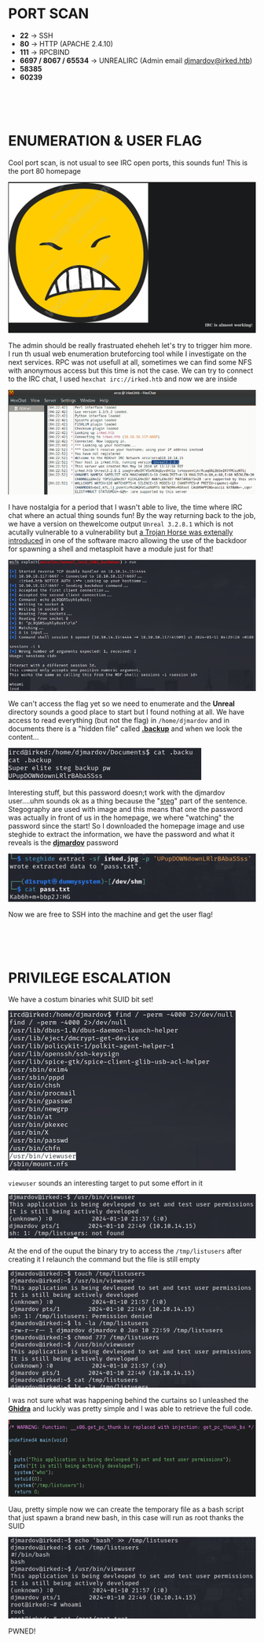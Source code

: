 # PORT SCAN
* **22** &#8594; SSH
* **80** &#8594; HTTP (APACHE 2.4.10)
* **111** &#8594; RPCBIND
* **6697 / 8067 / 65534** &#8594; UNREALIRC (Admin email djmardov@irked.htb)
* **58385**
* **60239**

<br><br><br>

# ENUMERATION & USER FLAG
Cool port scan, is not usual to see IRC open ports, this sounds fun! This is the port 80 homepage

![234fc5009c01452df342ac6f6a176b9e.png](img/234fc5009c01452df342ac6f6a176b9e.png)

The admin should be really frastruated eheheh let's try to trigger him more. I run th usual web enumeration bruteforcing tool while I investigate on the next services. RPC was not usefull at all, sometimes we can find some NFS with anonymous access but this time is not the case. We can try to connect to the IRC chat, I used `hexchat irc://irked.htb` and now we are inside 

![8b522d2a912c06c97d821b8dc1e50443.png](img/8b522d2a912c06c97d821b8dc1e50443.png)

I have nostalgia for a period that I wasn't able to live, the time where IRC chat where an actual thing sounds fun! By the way returning back to the job, we have a version on thewelcome output `Unreal 3.2.8.1` which is not acutally vulnerable to a vulnerability but [a Trojan Horse was extenally introduced](https://lwn.net/Articles/392201/) in one of the software macro allowing the use of the backdoor for spawning a shell and metasploit have a module just for that!

![aba77823828e15422eb752be1f3513d6.png](img/aba77823828e15422eb752be1f3513d6.png)

We can't access the flag yet so we need to enumerate and the **Unreal** directory sounds a good place to start but I found nothing at all. We have access to read everything (but not the flag) in `/home/djmardov` and in documents there is a "hidden file" called **<u>.backup</u>** and when we look the content...

![9ae786a81a286f7b43c814308af3b2b8.png](img/9ae786a81a286f7b43c814308af3b2b8.png)

Interesting stuff, but this password doesn;t work with the djmardov user....uhm sounds ok as a thing because the "<u>steg</u>" part of the sentence. Stegography are used with image and this means that one the password was actually in front of us in the homepage, we where "watching" the password since the start!
So I downloaded the homepage image and use steghide to extract the information, we have the password and what it reveals is the **<u>djmardov</u>** password

![5b2bf70c1e3f50531c2792a0685ccb0b.png](img/5b2bf70c1e3f50531c2792a0685ccb0b.png)

Now we are free to SSH into the machine and get the user flag!

<br><br><br>

# PRIVILEGE ESCALATION

We have a costum binaries whit SUID bit set!

![b15e71471451196c2f6b85644c304a17.png](img/b15e71471451196c2f6b85644c304a17.png)

`viewuser` sounds an interesting target to put some effort in it

![a6e45e6d149b0cd355069051f46937e8.png](img/a6e45e6d149b0cd355069051f46937e8.png)

At the end of the ouput the binary try to access the `/tmp/listusers` after creating it I relaunch the command but the file is still empty

![1ded02791cf613f9d12e5b1eca631a24.png](img/1ded02791cf613f9d12e5b1eca631a24.png)

I was not sure what was happening behind the curtains so I unleashed the **<u>Ghidra</u>** and luckly was pretty simple and I was able to retrieve the full code.

![e17ec6a832ac9096f8d69ccc8b1250b0.png](img/e17ec6a832ac9096f8d69ccc8b1250b0.png)

Uau, pretty simple now we can create the temporary file as a bash script that just spawn a brand new bash, in this case will run as root thanks the SUID

![dca57cc50b5ee3b393afaa72f69bfdcf.png](img/dca57cc50b5ee3b393afaa72f69bfdcf.png)

PWNED!
